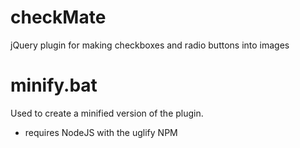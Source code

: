 checkMate
=========
jQuery plugin for making checkboxes and radio buttons into images

minify.bat 
=========
Used to create a minified version of the plugin.
- requires NodeJS with the uglify NPM